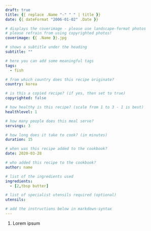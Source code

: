 ```yaml
---
draft: true
title: {{ replace .Name "-" " " | title }}
date: {{ dateFormat "2006-01-02" .Date }}

# displays the coverimage - please use landscape-format photos
# please refrain from using copyrighted photos!
coverimage: {{ .Name }}.jpg

# shows a subtitle under the heading
subtitle: ""

# here you can add some meaningful tags
tags:
  - fish

# from which country does this recipe originate?
country: korea

# is this a copied recipe? (if yes, then set to true)
copyrighted: false

# how healthy is this recipe? (scale from 1 to 3 - 1 is best)
healthlevel: 1

# how many people does this meal serve?
servings: 3

# how long does it take to cook? (in minutes)
duration: 15

# when was this recipe added to the cookbook?
date: 2020-03-28

# who added this recipe to the cookbook?
author: name

# list of the ingredients used
ingredients:
  - [2,tbsp butter]

# list of specialist utensils required (optional)
utensils:

# add the instructions below in markdown-syntax
---
```


1. Lorem ipsum

<!--
  created {{ now }}
-->
